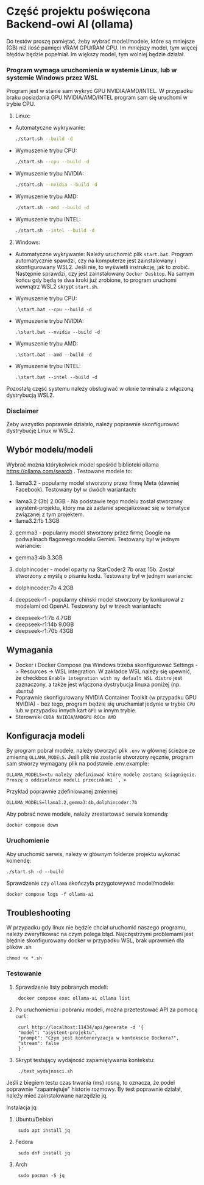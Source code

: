 # Część projektu poświęcona Backend-owi AI (ollama)

Do testów proszę pamiętać, żeby wybrać model/modele, które są mniejsze (GB) niż ilość pamięci VRAM GPU/RAM CPU.
Im mniejszy model, tym więcej błędów będzie popełniał.
Im większy model, tym wolniej będzie działał.

### Program wymaga uruchomienia w systemie Linux, lub w systemie Windows przez WSL

Program jest w stanie sam wykryć GPU NVIDIA/AMD/INTEL. W przypadku braku posiadania GPU NVIDIA/AMD/INTEL program sam się uruchomi w trybie CPU.
1. Linux:
 - Automatyczne wykrywanie:

	```bash
 	./start.sh --build -d
  	```
 - Wymuszenie trybu CPU:
	
   	```bash
    ./start.sh --cpu --build -d
	```

 - Wymuszenie trybu NVIDIA:

	```bash
 	./start.sh --nvidia --build -d
 	```
 - Wymuszenie trybu AMD:

	```bash
 	./start.sh --amd --build -d
 	```

 - Wymuszenie trybu INTEL:

	```bash
 	./start.sh --intel --build -d
 	```
2. Windows:
 - Automatyczne wykrywanie:
   Należy uruchomić plik `start.bat`. Program automatycznie spawdzi, czy na komputerze jest zainstalowany i skonfigurowany WSL2. Jeśli nie, to wyświetli instrukcję, jak to zrobić. Następnie sprawdzi, czy jest zainstalowany `Docker Desktop`. Na samym końcu gdy będą te dwa kroki już zrobione, to program uruchomi wewnątrz WSL2 skrypt `start.sh`.
 
 - Wymuszenie trybu CPU:

	```DOS
	.\start.bat --cpu --build -d
	```

 - Wymuszenie trybu NVIDIA:

	```DOS
	.\start.bat --nvidia --build -d
	```

 - Wymuszenie trybu AMD:

	```DOS
	.\start.bat --amd --build -d
	```

 - Wymuszenie trybu INTEL:

	```DOS
	.\start.bat --intel --build -d
	```

Pozostałą część systemu należy obsługiwać w oknie terminala z włączoną dystrybucją WSL2. 
### Disclaimer
Żeby wszystko poprawnie działało, należy poprawnie skonfigurować dystrybucję Linux w WSL2.

## Wybór modelu/modeli
Wybrać można którykolwiek model spośród biblioteki ollama https://ollama.com/search . Testowane modele to:
1. llama3.2 - popularny model stworzony przez firmę Meta (dawniej Facebook). Testowany był w dwóch wariantach:
  - llama3.2 (3b) 2.0GB - Na podstawie tego modelu został stworzony asystent-projektu, który ma za zadanie specjalizować się w tematyce związanej z tym projektem.
  - llama3.2:1b 1.3GB
2. gemma3 - popularny model stworzony przez firmę Google na podwalinach flagowego modelu Gemini. Testowany był w jednym wariancie:
  - gemma3:4b 3.3GB
3. dolphincoder - model oparty na StarCoder2 7b oraz 15b. Został stworzony z myślą o pisaniu kodu. Testowany był w jednym wariancie:
  - dolphincoder:7b 4.2GB
4. deepseek-r1 - popularny chiński model stworzony by konkurował z modelami od OpenAI. Testowany był w trzech wariantach:
  - deepseek-r1:7b 4.7GB
  - deepseek-r1:14b 9.0GB
  - deepseek-r1:70b 43GB

## Wymagania
- Docker i Docker Compose (na Windows trzeba skonfigurować Settings -> Resources -> WSL integration. W zakładce WSL należy się upewnić, że checkbox `Enable integration with my default WSL distro` jest zaznaczony, a także jest włączona dystrybucja linuxa poniżej (np. `ubuntu`)
- Poprawnie skonfigurowany NVIDIA Container Toolkit (w przypadku GPU NVIDIA) - bez tego, program będzie się uruchamiał jedynie w trybie `CPU` lub w przypadku innych kart `GPU` w innym trybie.
- Sterowniki `CUDA NVIDIA`/`AMDGPU ROCm AMD`


## Konfiguracja modeli
By program pobrał modele, należy stworzyć plik `.env` w głównej ścieżce ze zmienną `OLLAMA_MODELS`. Jeśli plik nie zostanie stworzony ręcznie, program sam stworzy wymagany plik na podstawie .env.example:

	
	OLLAMA_MODELS=<tu należy zdefiniować które modele zostaną ściągnięcie. Proszę o oddzielanie modeli przecinkami `,`>
	
 Przykład poprawnie zdefiniowanej zmiennej:
 
 	
  	OLLAMA_MODELS=llama3.2,gemma3:4b,dolphincoder:7b
   	


Aby pobrać nowe modele, należy zrestartować serwis komendą:

	
	docker compose down
	
### Uruchomienie
Aby uruchomić serwis, należy w głównym folderze projektu wykonać komendę:

	
	./start.sh -d --build


Sprawdzenie czy `ollama` skończyła przygotowywać model/modele:

	docker compose logs -f ollama-ai

## Troubleshooting
W przypadku gdy linux nie będzie chciał uruchomić naszego programu, należy zweryfikować na czym polega błąd. Najczęstrzymi problemami jest błędnie skonfigurowany docker w przypadku WSL, brak uprawnień dla plików .sh
	
	chmod +x *.sh	
 

### Testowanie

1. Sprawdzenie listy pobranych modeli:

		docker compose exec ollama-ai ollama list

2. Po uruchomieniu i pobraniu modeli, można przetestować API za pomocą `curl`:

	
		curl http://localhost:11434/api/generate -d '{
		"model": "asystent-projektu",
		"prompt": "Czym jest konteneryzacja w kontekscie Dockera?",
		"stream": false
		}'

3. Skrypt testujący wydajność zapamiętywania kontekstu:

		./test_wydajnosci.sh

Jeśli z biegiem testu czas trwania (ms) rosną, to oznacza, że podel poprawnie "zapamiętuje" historie rozmowy.
By test poprawnie działał, należy mieć zainstalowane narzędzie jq.

Instalacja jq:
1. Ubuntu/Debian

		sudo apt install jq

2. Fedora

		sudo dnf install jq

3. Arch

		sudo pacman -S jq
